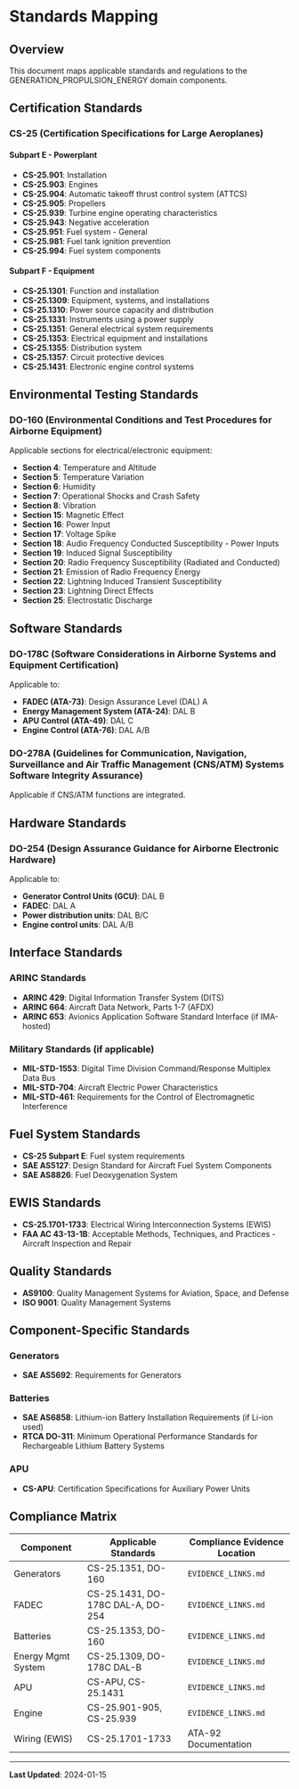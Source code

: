 # Standards Mapping

## Overview

This document maps applicable standards and regulations to the GENERATION_PROPULSION_ENERGY domain components.

## Certification Standards

### CS-25 (Certification Specifications for Large Aeroplanes)

#### Subpart E - Powerplant
- **CS-25.901**: Installation
- **CS-25.903**: Engines
- **CS-25.904**: Automatic takeoff thrust control system (ATTCS)
- **CS-25.905**: Propellers
- **CS-25.939**: Turbine engine operating characteristics
- **CS-25.943**: Negative acceleration
- **CS-25.951**: Fuel system - General
- **CS-25.981**: Fuel tank ignition prevention
- **CS-25.994**: Fuel system components

#### Subpart F - Equipment
- **CS-25.1301**: Function and installation
- **CS-25.1309**: Equipment, systems, and installations
- **CS-25.1310**: Power source capacity and distribution
- **CS-25.1331**: Instruments using a power supply
- **CS-25.1351**: General electrical system requirements
- **CS-25.1353**: Electrical equipment and installations
- **CS-25.1355**: Distribution system
- **CS-25.1357**: Circuit protective devices
- **CS-25.1431**: Electronic engine control systems

## Environmental Testing Standards

### DO-160 (Environmental Conditions and Test Procedures for Airborne Equipment)

Applicable sections for electrical/electronic equipment:
- **Section 4**: Temperature and Altitude
- **Section 5**: Temperature Variation
- **Section 6**: Humidity
- **Section 7**: Operational Shocks and Crash Safety
- **Section 8**: Vibration
- **Section 15**: Magnetic Effect
- **Section 16**: Power Input
- **Section 17**: Voltage Spike
- **Section 18**: Audio Frequency Conducted Susceptibility - Power Inputs
- **Section 19**: Induced Signal Susceptibility
- **Section 20**: Radio Frequency Susceptibility (Radiated and Conducted)
- **Section 21**: Emission of Radio Frequency Energy
- **Section 22**: Lightning Induced Transient Susceptibility
- **Section 23**: Lightning Direct Effects
- **Section 25**: Electrostatic Discharge

## Software Standards

### DO-178C (Software Considerations in Airborne Systems and Equipment Certification)

Applicable to:
- **FADEC (ATA-73)**: Design Assurance Level (DAL) A
- **Energy Management System (ATA-24)**: DAL B
- **APU Control (ATA-49)**: DAL C
- **Engine Control (ATA-76)**: DAL A/B

### DO-278A (Guidelines for Communication, Navigation, Surveillance and Air Traffic Management (CNS/ATM) Systems Software Integrity Assurance)

Applicable if CNS/ATM functions are integrated.

## Hardware Standards

### DO-254 (Design Assurance Guidance for Airborne Electronic Hardware)

Applicable to:
- **Generator Control Units (GCU)**: DAL B
- **FADEC**: DAL A
- **Power distribution units**: DAL B/C
- **Engine control units**: DAL A/B

## Interface Standards

### ARINC Standards

- **ARINC 429**: Digital Information Transfer System (DITS)
- **ARINC 664**: Aircraft Data Network, Parts 1-7 (AFDX)
- **ARINC 653**: Avionics Application Software Standard Interface (if IMA-hosted)

### Military Standards (if applicable)

- **MIL-STD-1553**: Digital Time Division Command/Response Multiplex Data Bus
- **MIL-STD-704**: Aircraft Electric Power Characteristics
- **MIL-STD-461**: Requirements for the Control of Electromagnetic Interference

## Fuel System Standards

- **CS-25 Subpart E**: Fuel system requirements
- **SAE AS5127**: Design Standard for Aircraft Fuel System Components
- **SAE AS8826**: Fuel Deoxygenation System

## EWIS Standards

- **CS-25.1701-1733**: Electrical Wiring Interconnection Systems (EWIS)
- **FAA AC 43-13-1B**: Acceptable Methods, Techniques, and Practices - Aircraft Inspection and Repair

## Quality Standards

- **AS9100**: Quality Management Systems for Aviation, Space, and Defense
- **ISO 9001**: Quality Management Systems

## Component-Specific Standards

### Generators
- **SAE AS5692**: Requirements for Generators

### Batteries
- **SAE AS6858**: Lithium-ion Battery Installation Requirements (if Li-ion used)
- **RTCA DO-311**: Minimum Operational Performance Standards for Rechargeable Lithium Battery Systems

### APU
- **CS-APU**: Certification Specifications for Auxiliary Power Units

## Compliance Matrix

| Component | Applicable Standards | Compliance Evidence Location |
|-----------|---------------------|------------------------------|
| Generators | CS-25.1351, DO-160 | `EVIDENCE_LINKS.md` |
| FADEC | CS-25.1431, DO-178C DAL-A, DO-254 | `EVIDENCE_LINKS.md` |
| Batteries | CS-25.1353, DO-160 | `EVIDENCE_LINKS.md` |
| Energy Mgmt System | CS-25.1309, DO-178C DAL-B | `EVIDENCE_LINKS.md` |
| APU | CS-APU, CS-25.1431 | `EVIDENCE_LINKS.md` |
| Engine | CS-25.901-905, CS-25.939 | `EVIDENCE_LINKS.md` |
| Wiring (EWIS) | CS-25.1701-1733 | ATA-92 Documentation |

---

**Last Updated**: 2024-01-15
